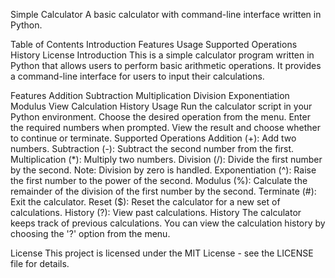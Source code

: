 Simple Calculator
A basic calculator with command-line interface written in Python.

Table of Contents
Introduction
Features
Usage
Supported Operations
History
License
Introduction
This is a simple calculator program written in Python that allows users to perform basic arithmetic operations. It provides a command-line interface for users to input their calculations.

Features
Addition
Subtraction
Multiplication
Division
Exponentiation
Modulus
View Calculation History
Usage
Run the calculator script in your Python environment.
Choose the desired operation from the menu.
Enter the required numbers when prompted.
View the result and choose whether to continue or terminate.
Supported Operations
Addition (+): Add two numbers.
Subtraction (-): Subtract the second number from the first.
Multiplication (*): Multiply two numbers.
Division (/): Divide the first number by the second. Note: Division by zero is handled.
Exponentiation (^): Raise the first number to the power of the second.
Modulus (%): Calculate the remainder of the division of the first number by the second.
Terminate (#): Exit the calculator.
Reset ($): Reset the calculator for a new set of calculations.
History (?): View past calculations.
History
The calculator keeps track of previous calculations. You can view the calculation history by choosing the '?' option from the menu.

License
This project is licensed under the MIT License - see the LICENSE file for details.
